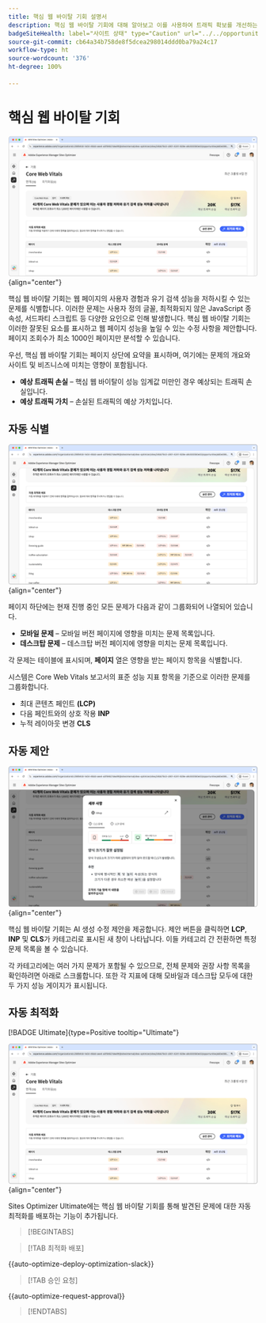 ```yaml
---
title: 핵심 웹 바이탈 기회 설명서
description: 핵심 웹 바이탈 기회에 대해 알아보고 이를 사용하여 트래픽 확보를 개선하는 방법을 알아봅니다.
badgeSiteHealth: label="사이트 상태" type="Caution" url="../../opportunity-types/site-health.md" tooltip="사이트 상태"
source-git-commit: cb64a34b758de8f5dcea298014ddd0ba79a24c17
workflow-type: ht
source-wordcount: '376'
ht-degree: 100%

---
```



# 핵심 웹 바이탈 기회

![핵심 웹 바이탈 기회](./assets/core-web-vitals/hero.png){align="center"}

핵심 웹 바이탈 기회는 웹 페이지의 사용자 경험과 유기 검색 성능을 저하시킬 수 있는 문제를 식별합니다. 이러한 문제는 사용자 정의 글꼴, 최적화되지 않은 JavaScript 종속성, 서드파티 스크립트 등 다양한 요인으로 인해 발생합니다. 핵심 웹 바이탈 기회는 이러한 잘못된 요소를 표시하고 웹 페이지 성능을 높일 수 있는 수정 사항을 제안합니다. 페이지 조회수가 최소 1000인 페이지만 분석할 수 있습니다.

우선, 핵심 웹 바이탈 기회는 페이지 상단에 요약을 표시하며, 여기에는 문제의 개요와 사이트 및 비즈니스에 미치는 영향이 포함됩니다.

* **예상 트래픽 손실** – 핵심 웹 바이탈이 성능 임계값 미만인 경우 예상되는 트래픽 손실입니다.
* **예상 트래픽 가치** – 손실된 트래픽의 예상 가치입니다.

## 자동 식별

![핵심 웹 바이탈 자동 식별](./assets/core-web-vitals/auto-identify.png){align="center"}

페이지 하단에는 현재 진행 중인 모든 문제가 다음과 같이 그룹화되어 나열되어 있습니다.

* **모바일 문제** – 모바일 버전 페이지에 영향을 미치는 문제 목록입니다.
* **데스크탑 문제** – 데스크탑 버전 페이지에 영향을 미치는 문제 목록입니다.

각 문제는 테이블에 표시되며, **페이지** 열은 영향을 받는 페이지 항목을 식별합니다.

시스템은 Core Web Vitals 보고서의 표준 성능 지표 항목을 기준으로 이러한 문제를 그룹화합니다.

* 최대 콘텐츠 페인트 **(LCP)**
* 다음 페인트와의 상호 작용 **INP**
* 누적 레이아웃 변경 **CLS**

## 자동 제안

![핵심 웹 바이탈 기회 자동 제안](./assets/core-web-vitals/auto-suggest.png){align="center"}

핵심 웹 바이탈 기회는 AI 생성 수정 제안을 제공합니다. 제안 버튼을 클릭하면 **LCP**, **INP** 및 **CLS**&#x200B;가 카테고리로 표시된 새 창이 나타납니다. 이들 카테고리 간 전환하면 특정 문제 목록을 볼 수 있습니다.

각 카테고리에는 여러 가지 문제가 포함될 수 있으므로, 전체 문제와 권장 사항 목록을 확인하려면 아래로 스크롤합니다.  또한 각 지표에 대해 모바일과 데스크탑 모두에 대한 두 가지 성능 게이지가 표시됩니다.

## 자동 최적화

[!BADGE Ultimate]{type=Positive tooltip="Ultimate"}

![핵심 웹 바이탈 기회 자동 최적화](./assets/core-web-vitals/auto-optimize.png){align="center"}

Sites Optimizer Ultimate에는 핵심 웹 바이탈 기회를 통해 발견된 문제에 대한 자동 최적화를 배포하는 기능이 추가됩니다. <!--- TBD-need more in-depth and opportunity specific information here. What does the auto-optimization do?-->

>[!BEGINTABS]

>[!TAB 최적화 배포]

{{auto-optimize-deploy-optimization-slack}}

>[!TAB 승인 요청]

{{auto-optimize-request-approval}}

>[!ENDTABS]

